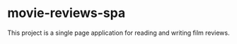 # movie-reviews-spa
This project is a single page application for reading and writing film reviews.
